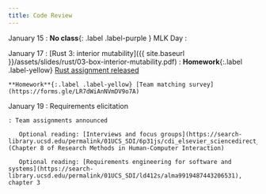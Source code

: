 ```yaml
---
title: Code Review
---
```


January 15
: **No class**{: .label .label-purple } MLK Day
  : 
  

January 17
: [Rust 3: interior mutability]({{ site.baseurl }}/assets/slides/rust/03-box-interior-mutability.pdf)
  : **Homework**{:.label .label-yellow} [Rust assignment released](../rust-assignment)

    **Homework**{:.label .label-yellow} [Team matching survey](https://forms.gle/LR7dWiAnNVmDV9o7A)

January 19
:  Requirements elicitation

    : Team assignments announced

       Optional reading: [Interviews and focus groups](https://search-library.ucsd.edu/permalink/01UCS_SDI/6p31js/cdi_elsevier_sciencedirect_doi_10_1016_B978_0_12_805390_4_00008_X) (Chapter 8 of Research Methods in Human-Computer Interaction)

       Optional reading: [Requirements engineering for software and systems](https://search-library.ucsd.edu/permalink/01UCS_SDI/ld412s/alma9919487443206531), chapter 3
